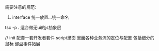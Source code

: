 


需要注意的规范:

1. interface 统一放置...统一命名

tsc -p . 适合做无ui的js抽象层


  // init 配套一套开发者套件 script里面 里面各种业务流的定位与配置 包括细分的鼠标 键盘事件拓展